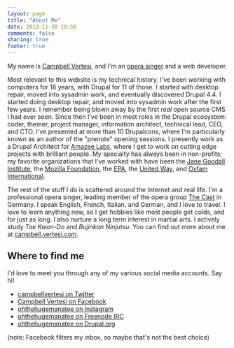 ```yaml
---
layout: page
title: "About Me"
date: 2013-11-30 18:50
comments: false 
sharing: true
footer: true
---
```


My name is [Campbell Vertesi](http://campbell.vertesi.com/), and I'm an [opera singer](http://thecastmusic.com/) and a web developer.

Most relevant to this website is my technical history. I've been working with computers for 18 years, with Drupal for 11 of those. I started with desktop repair, moved into sysadmin work, and eventually discovered Drupal 4.4. I started doing desktop repair, and moved into sysadmin work after the first few years. I remember being blown away by the first *real* open source CMS I had ever seen. Since then I've been in most roles in the Drupal ecosystem: coder, themer, project manager, information architect, technical lead, CEO, and CTO. I've presented at more than 10 Drupalcons, where I'm particularly known as an author of the "prenote" opening sessions. I presently work as a Drupal Architect for [Amazee Labs](http://amazeelabs.com "Amazee Labs"), where I get to work on cutting edge projects with brilliant people. My specialty has always been in non-profits; my favorite organizations that I've worked with have been the [Jane Goodall Institute](http://www.janegoodall.org/ "Jane Goodall Institute"), the [Mozilla Foundation](https://www.mozilla.org/ "Mozilla Foundation"), the [EPA](http://epa.org "the EPA"), the [United Way](http://unitedway.org "United Way"), and [Oxfam International](http://oxfam.org).

The rest of the stuff I do is scattered around the Internet and real life. I'm a professional opera singer, leading member of the opera group [The Cast](http://thecastmusic.com "The Cast") in Germany. I speak English, French, Italian, and German, and I love to travel. I love to learn anything new, so I get hobbies like most people get colds, and for just as long. I also nurture a long term interest in martial arts. I actively study *Tae Kwon-Do* and *Bujinkan Ninjutsu*. You can find out more about me at [campbell.vertesi.com](http://campbell.vertesi.com/).

Where to find me
----------------

I'd love to meet you through any of my various social media accounts. Say hi!

* [campbellvertesi on Twitter](https://twitter.com/campbellvertesi "Campbell.Vertesi on Twitter")
* [Campbell Vertesi on Facebook](https://www.facebook.com/campbell.vertesi "Campbell Vertesi on Facebook")
* [ohthehugemanatee on Instagram](http://instagram.com/ohthehugemanatee "ohthehugemanatee on Instagram")
* [ohthehugemanatee on Freenode IRC](irc://chat.freenode.net:6667/ "Freenode IRC")
* [ohthehugemanatee on Drupal.org](https://drupal.org/user/35488 "ohthehugemanatee on Drupal.org")

(note: Facebook filters my inbox, so maybe that's not the best choice)
